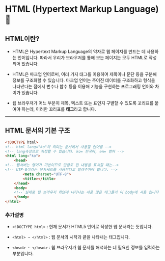 # HTML (Hypertext Markup Language) 💪

## HTML이란? 
* HTML은 Hypertext Markup Language의 약자로 웹 페이지를 만드는 데 사용하는 언어입니다. 따라서 우리가 브라우저를 통해 보는 페이지는 모두 HTML로 작성되어 있습니다.


* HTML은 마크업 언어로써, 여러 가지 태그를 이용하여 제목이나 문단 등을 구분해 정보를 구조화할 수 있습니다. 마크업 언어는 주어진 데이터를 구조화하고 형식을 나타낸다는 점에서 변수나 함수 등을 이용해 기능을 구현하는 프로그래밍 언어와 차이가 있습니다.

* 웹 브라우저가 어느 부분이 제목, 텍스트 또는 표인지 구별할 수 있도록 꼬리표를 붙여야 하는데, 이러한 꼬리표를 **태그**라고 합니다.
___

## HTML 문서의 기본 구조 
```html
<!DOCTYPE html>
<!-- html lang="ko"의 의미는 문서에서 사용할 언어를 -->
<!-- lang속성으로 지정할 수 있습니다. ko= 한국어, en= 영어 -->
<html lang="ko"> 
    <head>
<!-- 웹서버는 영어가 기본이므로 한글로 된 내용을 표시할 때는-->
<!-- UTP-8이라는 문자세트를 사용한다고 알려주어야 합니다. -->
        <meta charset="UTF-8">
        <title></title>
    </head>
    <body>
    <!-- 실제로 웹 브라우저 화면에 나타나는 내용 많은 태그들이 이 body에 사용 됩니다 -->
    </body>
</html>
```

### 추가설명 
* `<!DOCTYPE html>` : 현재 문서가 HTML5 언어로 작성한 웹 문서라는 뜻입니다.

* `<html> ~ </html>` : 웹 문서의 시작과 끝을 나타내는 태그입니다.

* `<head> ~ </head>` : 웹 브라우저가 웹 문서를 해석하는 데 필요한 정보를 입력하는 부분입니다.



